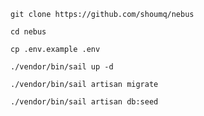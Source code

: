 ```
git clone https://github.com/shoumq/nebus
```

```
cd nebus
```

```
cp .env.example .env
```

```
./vendor/bin/sail up -d
```

```
./vendor/bin/sail artisan migrate
```

```
./vendor/bin/sail artisan db:seed
```
